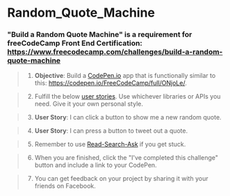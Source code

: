 # **Random_Quote_Machine**
### **"Build a Random Quote Machine"** is a requirement for freeCodeCamp Front End Certification: https://www.freecodecamp.com/challenges/build-a-random-quote-machine

>1. **Objective**: Build a [CodePen.io]('https://codepen.io') app that is functionally similar to this: https://codepen.io/FreeCodeCamp/full/ONjoLe/.

>2. Fulfill the below [user stories]('https://en.wikipedia.org/wiki/User_story'). Use whichever libraries or APIs you need. Give it your own personal style.

>3. **User Story**: I can click a button to show me a new random quote.

>4. **User Story**: I can press a button to tweet out a quote.

>5. Remember to use [Read-Search-Ask]('https://github.com/FreeCodeCamp/freecodecamp/wiki/FreeCodeCamp-Get-Help') if you get stuck.

>6. When you are finished, click the "I've completed this challenge" button and include a link to your CodePen.

>7. You can get feedback on your project by sharing it with your friends on Facebook.
